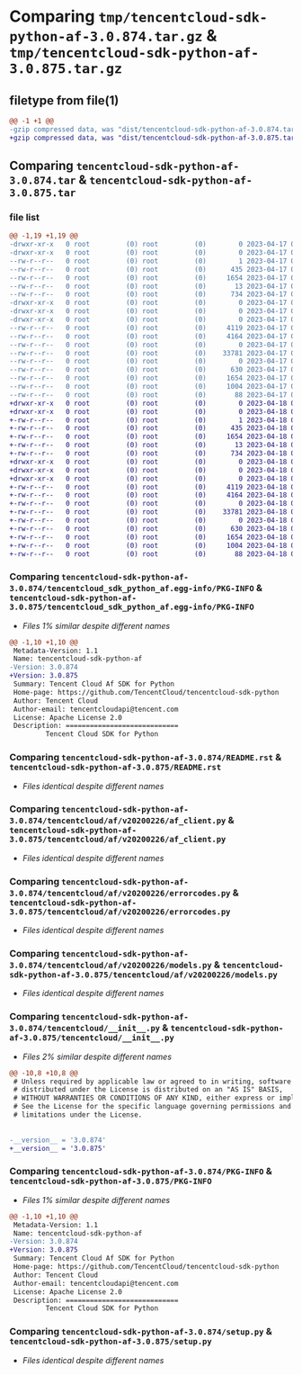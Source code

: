 # Comparing `tmp/tencentcloud-sdk-python-af-3.0.874.tar.gz` & `tmp/tencentcloud-sdk-python-af-3.0.875.tar.gz`

## filetype from file(1)

```diff
@@ -1 +1 @@
-gzip compressed data, was "dist/tencentcloud-sdk-python-af-3.0.874.tar", last modified: Mon Apr 17 00:15:08 2023, max compression
+gzip compressed data, was "dist/tencentcloud-sdk-python-af-3.0.875.tar", last modified: Tue Apr 18 00:19:56 2023, max compression
```

## Comparing `tencentcloud-sdk-python-af-3.0.874.tar` & `tencentcloud-sdk-python-af-3.0.875.tar`

### file list

```diff
@@ -1,19 +1,19 @@
-drwxr-xr-x   0 root         (0) root         (0)        0 2023-04-17 00:15:08.000000 tencentcloud-sdk-python-af-3.0.874/
-drwxr-xr-x   0 root         (0) root         (0)        0 2023-04-17 00:15:08.000000 tencentcloud-sdk-python-af-3.0.874/tencentcloud_sdk_python_af.egg-info/
--rw-r--r--   0 root         (0) root         (0)        1 2023-04-17 00:15:08.000000 tencentcloud-sdk-python-af-3.0.874/tencentcloud_sdk_python_af.egg-info/dependency_links.txt
--rw-r--r--   0 root         (0) root         (0)      435 2023-04-17 00:15:08.000000 tencentcloud-sdk-python-af-3.0.874/tencentcloud_sdk_python_af.egg-info/SOURCES.txt
--rw-r--r--   0 root         (0) root         (0)     1654 2023-04-17 00:15:08.000000 tencentcloud-sdk-python-af-3.0.874/tencentcloud_sdk_python_af.egg-info/PKG-INFO
--rw-r--r--   0 root         (0) root         (0)       13 2023-04-17 00:15:08.000000 tencentcloud-sdk-python-af-3.0.874/tencentcloud_sdk_python_af.egg-info/top_level.txt
--rw-r--r--   0 root         (0) root         (0)      734 2023-04-17 00:15:08.000000 tencentcloud-sdk-python-af-3.0.874/README.rst
-drwxr-xr-x   0 root         (0) root         (0)        0 2023-04-17 00:15:08.000000 tencentcloud-sdk-python-af-3.0.874/tencentcloud/
-drwxr-xr-x   0 root         (0) root         (0)        0 2023-04-17 00:15:08.000000 tencentcloud-sdk-python-af-3.0.874/tencentcloud/af/
-drwxr-xr-x   0 root         (0) root         (0)        0 2023-04-17 00:15:08.000000 tencentcloud-sdk-python-af-3.0.874/tencentcloud/af/v20200226/
--rw-r--r--   0 root         (0) root         (0)     4119 2023-04-17 00:15:08.000000 tencentcloud-sdk-python-af-3.0.874/tencentcloud/af/v20200226/af_client.py
--rw-r--r--   0 root         (0) root         (0)     4164 2023-04-17 00:15:08.000000 tencentcloud-sdk-python-af-3.0.874/tencentcloud/af/v20200226/errorcodes.py
--rw-r--r--   0 root         (0) root         (0)        0 2023-04-17 00:15:08.000000 tencentcloud-sdk-python-af-3.0.874/tencentcloud/af/v20200226/__init__.py
--rw-r--r--   0 root         (0) root         (0)    33781 2023-04-17 00:15:08.000000 tencentcloud-sdk-python-af-3.0.874/tencentcloud/af/v20200226/models.py
--rw-r--r--   0 root         (0) root         (0)        0 2023-04-17 00:15:08.000000 tencentcloud-sdk-python-af-3.0.874/tencentcloud/af/__init__.py
--rw-r--r--   0 root         (0) root         (0)      630 2023-04-17 00:15:08.000000 tencentcloud-sdk-python-af-3.0.874/tencentcloud/__init__.py
--rw-r--r--   0 root         (0) root         (0)     1654 2023-04-17 00:15:08.000000 tencentcloud-sdk-python-af-3.0.874/PKG-INFO
--rw-r--r--   0 root         (0) root         (0)     1004 2023-04-17 00:15:08.000000 tencentcloud-sdk-python-af-3.0.874/setup.py
--rw-r--r--   0 root         (0) root         (0)       88 2023-04-17 00:15:08.000000 tencentcloud-sdk-python-af-3.0.874/setup.cfg
+drwxr-xr-x   0 root         (0) root         (0)        0 2023-04-18 00:19:56.000000 tencentcloud-sdk-python-af-3.0.875/
+drwxr-xr-x   0 root         (0) root         (0)        0 2023-04-18 00:19:56.000000 tencentcloud-sdk-python-af-3.0.875/tencentcloud_sdk_python_af.egg-info/
+-rw-r--r--   0 root         (0) root         (0)        1 2023-04-18 00:19:56.000000 tencentcloud-sdk-python-af-3.0.875/tencentcloud_sdk_python_af.egg-info/dependency_links.txt
+-rw-r--r--   0 root         (0) root         (0)      435 2023-04-18 00:19:56.000000 tencentcloud-sdk-python-af-3.0.875/tencentcloud_sdk_python_af.egg-info/SOURCES.txt
+-rw-r--r--   0 root         (0) root         (0)     1654 2023-04-18 00:19:56.000000 tencentcloud-sdk-python-af-3.0.875/tencentcloud_sdk_python_af.egg-info/PKG-INFO
+-rw-r--r--   0 root         (0) root         (0)       13 2023-04-18 00:19:56.000000 tencentcloud-sdk-python-af-3.0.875/tencentcloud_sdk_python_af.egg-info/top_level.txt
+-rw-r--r--   0 root         (0) root         (0)      734 2023-04-18 00:19:56.000000 tencentcloud-sdk-python-af-3.0.875/README.rst
+drwxr-xr-x   0 root         (0) root         (0)        0 2023-04-18 00:19:56.000000 tencentcloud-sdk-python-af-3.0.875/tencentcloud/
+drwxr-xr-x   0 root         (0) root         (0)        0 2023-04-18 00:19:56.000000 tencentcloud-sdk-python-af-3.0.875/tencentcloud/af/
+drwxr-xr-x   0 root         (0) root         (0)        0 2023-04-18 00:19:56.000000 tencentcloud-sdk-python-af-3.0.875/tencentcloud/af/v20200226/
+-rw-r--r--   0 root         (0) root         (0)     4119 2023-04-18 00:19:56.000000 tencentcloud-sdk-python-af-3.0.875/tencentcloud/af/v20200226/af_client.py
+-rw-r--r--   0 root         (0) root         (0)     4164 2023-04-18 00:19:56.000000 tencentcloud-sdk-python-af-3.0.875/tencentcloud/af/v20200226/errorcodes.py
+-rw-r--r--   0 root         (0) root         (0)        0 2023-04-18 00:19:56.000000 tencentcloud-sdk-python-af-3.0.875/tencentcloud/af/v20200226/__init__.py
+-rw-r--r--   0 root         (0) root         (0)    33781 2023-04-18 00:19:56.000000 tencentcloud-sdk-python-af-3.0.875/tencentcloud/af/v20200226/models.py
+-rw-r--r--   0 root         (0) root         (0)        0 2023-04-18 00:19:56.000000 tencentcloud-sdk-python-af-3.0.875/tencentcloud/af/__init__.py
+-rw-r--r--   0 root         (0) root         (0)      630 2023-04-18 00:19:56.000000 tencentcloud-sdk-python-af-3.0.875/tencentcloud/__init__.py
+-rw-r--r--   0 root         (0) root         (0)     1654 2023-04-18 00:19:56.000000 tencentcloud-sdk-python-af-3.0.875/PKG-INFO
+-rw-r--r--   0 root         (0) root         (0)     1004 2023-04-18 00:19:56.000000 tencentcloud-sdk-python-af-3.0.875/setup.py
+-rw-r--r--   0 root         (0) root         (0)       88 2023-04-18 00:19:56.000000 tencentcloud-sdk-python-af-3.0.875/setup.cfg
```

### Comparing `tencentcloud-sdk-python-af-3.0.874/tencentcloud_sdk_python_af.egg-info/PKG-INFO` & `tencentcloud-sdk-python-af-3.0.875/tencentcloud_sdk_python_af.egg-info/PKG-INFO`

 * *Files 1% similar despite different names*

```diff
@@ -1,10 +1,10 @@
 Metadata-Version: 1.1
 Name: tencentcloud-sdk-python-af
-Version: 3.0.874
+Version: 3.0.875
 Summary: Tencent Cloud Af SDK for Python
 Home-page: https://github.com/TencentCloud/tencentcloud-sdk-python
 Author: Tencent Cloud
 Author-email: tencentcloudapi@tencent.com
 License: Apache License 2.0
 Description: ============================
         Tencent Cloud SDK for Python
```

### Comparing `tencentcloud-sdk-python-af-3.0.874/README.rst` & `tencentcloud-sdk-python-af-3.0.875/README.rst`

 * *Files identical despite different names*

### Comparing `tencentcloud-sdk-python-af-3.0.874/tencentcloud/af/v20200226/af_client.py` & `tencentcloud-sdk-python-af-3.0.875/tencentcloud/af/v20200226/af_client.py`

 * *Files identical despite different names*

### Comparing `tencentcloud-sdk-python-af-3.0.874/tencentcloud/af/v20200226/errorcodes.py` & `tencentcloud-sdk-python-af-3.0.875/tencentcloud/af/v20200226/errorcodes.py`

 * *Files identical despite different names*

### Comparing `tencentcloud-sdk-python-af-3.0.874/tencentcloud/af/v20200226/models.py` & `tencentcloud-sdk-python-af-3.0.875/tencentcloud/af/v20200226/models.py`

 * *Files identical despite different names*

### Comparing `tencentcloud-sdk-python-af-3.0.874/tencentcloud/__init__.py` & `tencentcloud-sdk-python-af-3.0.875/tencentcloud/__init__.py`

 * *Files 2% similar despite different names*

```diff
@@ -10,8 +10,8 @@
 # Unless required by applicable law or agreed to in writing, software
 # distributed under the License is distributed on an "AS IS" BASIS,
 # WITHOUT WARRANTIES OR CONDITIONS OF ANY KIND, either express or implied.
 # See the License for the specific language governing permissions and
 # limitations under the License.
 
 
-__version__ = '3.0.874'
+__version__ = '3.0.875'
```

### Comparing `tencentcloud-sdk-python-af-3.0.874/PKG-INFO` & `tencentcloud-sdk-python-af-3.0.875/PKG-INFO`

 * *Files 1% similar despite different names*

```diff
@@ -1,10 +1,10 @@
 Metadata-Version: 1.1
 Name: tencentcloud-sdk-python-af
-Version: 3.0.874
+Version: 3.0.875
 Summary: Tencent Cloud Af SDK for Python
 Home-page: https://github.com/TencentCloud/tencentcloud-sdk-python
 Author: Tencent Cloud
 Author-email: tencentcloudapi@tencent.com
 License: Apache License 2.0
 Description: ============================
         Tencent Cloud SDK for Python
```

### Comparing `tencentcloud-sdk-python-af-3.0.874/setup.py` & `tencentcloud-sdk-python-af-3.0.875/setup.py`

 * *Files identical despite different names*

